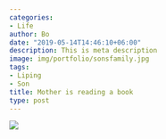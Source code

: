 ```yaml
---
categories:
- Life
author: Bo
date: "2019-05-14T14:46:10+06:00"
description: This is meta description
image: img/portfolio/sonsfamily.jpg
tags:
- Liping
- Son
title: Mother is reading a book
type: post
---
```




![](/img/portfolio/sonsfamily.jpg)



